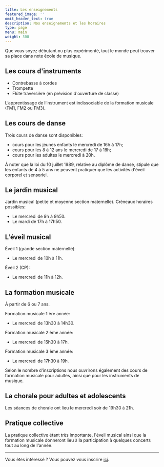 ```yaml
---
title: Les enseignements
featured_image: ''
omit_header_text: true
description: Nos enseignements et les horaires
type: page
menu: main
weight: 300
---
```


Que vous soyez débutant ou plus expérimenté, tout le monde peut trouver sa place dans
note école de musique.


## Les cours d'instruments

- Contrebasse à cordes
- Trompette
- Flûte traversière (en prévision d'ouverture de classe)

L’apprentissage de l’instrument est indissociable de la formation musicale (FM1, FM2 ou FM3).

## Les cours de danse

Trois cours de danse sont disponibles:
- cours pour les jeunes enfants le mercredi de 16h à 17h;
- cours pour les 8 à 12 ans le mercredi de 17 à 18h;
- cours pour les adultes le mercredi à 20h.


À noter que la loi du 10 juillet 1989, relative au diplôme de danse,
stipule que les enfants de 4 à 5 ans ne peuvent pratiquer que les
activités d'éveil corporel et sensoriel.


## Le jardin musical

Jardin musical (petite et moyenne section maternelle).
Créneaux horaires possibles:
- Le mercredi de 9h à 9h50.
- Le mardi de 17h à 17h50.


## L'éveil musical


Éveil 1 (grande section maternelle):
- Le mercredi de 10h à 11h.

Éveil 2 (CP):
- Le mercredi de 11h à 12h.


## La formation musicale

À partir de 6 ou 7 ans.

Formation musicale 1 ère année:
- Le mercredi de 13h30 à 14h30.

Formation musicale 2 ème année:
- Le mercredi de 15h30 à 17h.

Formation musicale 3 ème année:
- Le mercredi de 17h30 à 19h.

Selon le nombre d'inscriptions nous ouvrirons également des cours de formation musicale
pour adultes, ainsi que pour les instruments de musique.


## La chorale pour adultes et adolescents

Les séances de chorale ont lieu le mercredi soir de 19h30 à 21h.


## Pratique collective

La pratique collective étant très importante,
l'éveil musical ainsi que la formation musicale donneront lieu à la participation
à quelques concerts tout au long de l'année.



--- 

Vous êtes intéressé ? Vous pouvez vous inscrire [ici](/inscription).
